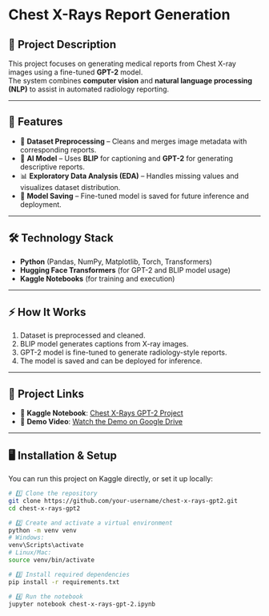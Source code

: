 #  Chest X-Rays Report Generation 
## 📌 Project Description
This project focuses on generating medical reports from Chest X-ray images using a fine-tuned **GPT-2** model.  
The system combines **computer vision** and **natural language processing (NLP)** to assist in automated radiology reporting.

---

## 🚀 Features
- 🩻 **Dataset Preprocessing** – Cleans and merges image metadata with corresponding reports.  
- 🤖 **AI Model** – Uses **BLIP** for captioning and **GPT-2** for generating descriptive reports.  
- 📊 **Exploratory Data Analysis (EDA)** – Handles missing values and visualizes dataset distribution.  
- 💾 **Model Saving** – Fine-tuned model is saved for future inference and deployment.

---

## 🛠️ Technology Stack
- **Python** (Pandas, NumPy, Matplotlib, Torch, Transformers)
- **Hugging Face Transformers** (for GPT-2 and BLIP model usage)
- **Kaggle Notebooks** (for training and execution)

---

## ⚡ How It Works
1. Dataset is preprocessed and cleaned.  
2. BLIP model generates captions from X-ray images.  
3. GPT-2 model is fine-tuned to generate radiology-style reports.  
4. The model is saved and can be deployed for inference.

---

## 🔗 Project Links
- 📄 **Kaggle Notebook**: [Chest X-Rays GPT-2 Project](https://www.kaggle.com/code/shivashankar2445/chest-x-rays-gpt-2-140bca)  
- 🎥 **Demo Video**: [Watch the Demo on Google Drive](https://drive.google.com/file/d/13pSPvWUEW63T5rtBhfEO1cMZCFNQ4IIB/view?usp=sharing)  

---

## 🖥️ Installation & Setup
You can run this project on Kaggle directly, or set it up locally:

```bash
# 1️⃣ Clone the repository
git clone https://github.com/your-username/chest-x-rays-gpt2.git
cd chest-x-rays-gpt2

# 2️⃣ Create and activate a virtual environment
python -m venv venv
# Windows:
venv\Scripts\activate
# Linux/Mac:
source venv/bin/activate

# 3️⃣ Install required dependencies
pip install -r requirements.txt

# 4️⃣ Run the notebook
jupyter notebook chest-x-rays-gpt-2.ipynb
